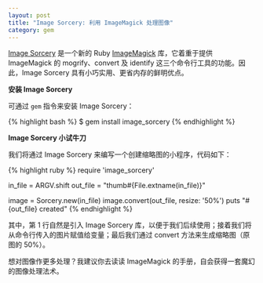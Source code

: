 ```yaml
---
layout: post
title: "Image Sorcery: 利用 ImageMagick 处理图像"
category: gem
---
```


[Image Sorcery][i] 是一个新的 Ruby [ImageMagick][m] 库，它着重于提供
ImageMagick 的 mogrify、convert 及 identify
这三个命令行工具的功能。因此，Image Sorcery 具有小巧实用、更省内存的鲜明优点。

**安装 Image Sorcery**

可通过 `gem` 指令来安装 Image Sorcery：

{% highlight bash %}
$ gem install image_sorcery
{% endhighlight %}

**Image Sorcery 小试牛刀**

我们将通过 Image Sorcery 来编写一个创建缩略图的小程序，代码如下：

{% highlight ruby %}
require 'image_sorcery'

in_file = ARGV.shift
out_file = "thumb#{File.extname(in_file)}"

image = Sorcery.new(in_file)
image.convert(out_file, resize: '50%')
puts "#{out_file} created"
{% endhighlight %}

其中，第 1 行自然是引入 Image Sorcery
库，以便于我们后续使用；接着我们将从命令行传入的图片赋值给变量；最后我们通过
convert 方法来生成缩略图（原图的 50%）。

想对图像作更多处理？我建议你去读读 ImageMagick
的手册，自会获得一套魔幻的图像处理法术。

[i]: http://github.com/EricR/image_sorcery
[m]: http://www.imagemagick.org
